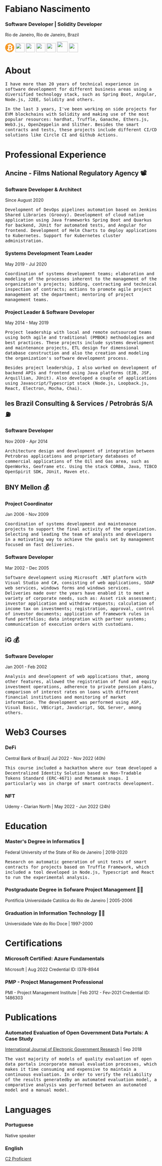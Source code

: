 Fabiano Nascimento
===
### Software Developer | Solidity Developer 
Rio de Janeiro, Rio de Janeiro, Brazil

<img src="blockchain.png" width="30" height="30" /> <img src="https://cdn.jsdelivr.net/gh/devicons/devicon/icons/solidity/solidity-original.svg" width="30" height="30" />  <img src="https://cdn.jsdelivr.net/gh/devicons/devicon/icons/nodejs/nodejs-original.svg" width="30" height="30" />  <img src="https://cdn.jsdelivr.net/gh/devicons/devicon/icons/typescript/typescript-original.svg" width="30" height="30" /> <img src="https://cdn.jsdelivr.net/gh/devicons/devicon/icons/angularjs/angularjs-original.svg" width="30" height="30" /> <img src="https://cdn.jsdelivr.net/gh/devicons/devicon/icons/kubernetes/kubernetes-plain.svg" width="35" height="35" />  <img src="https://cdn.jsdelivr.net/gh/devicons/devicon/icons/azure/azure-original.svg" width="30" height="30" />
          

# About

<samp>I have more than 20 years of technical experience in software development for different business areas using a diversified technology stack, such as Spring Boot, Angular,  Node.js, J2EE, Solidity and others.</samp>

<samp>In the last 3 years, I've been working on side projects for EVM blockchains with Solidity and making use of the most popular resources: hardhat, Truffle, Ganache, Ethers.js, Web3.js, OpenZeppelin and Slither. Besides the smart contracts and tests, these projects include different CI/CD solutions like Circle CI and Github Actions.</samp>

# Professional Experience

## Ancine - Films National Regulatory Agency 📽️

### Software Developer & Architect 
Since August 2020

<samp>Development of DevOps pipelines automation based on Jenkins Shared Libraries (Groovy). 
Development of cloud native application using Java frameworks Spring Boot and Quarkus for backend, JUnit for automated tests, and Angular for frontend. Development of Helm Charts to deploy applications to Kubernetes.
Support for Kubernetes cluster administration.</samp>

### Systems Development Team Leader
May 2019 - Jul 2020

<samp>Coordination of systems development teams; elaboration and modeling of the processes inherent to the management of the organization's projects; bidding, contracting and technical inspection of contracts; actions to promote agile project management at the department; mentoring of project management teams.</samp>

### Project Leader & Software Developer
May 2014 - May 2019

<samp>Project leadership with local and remote outsourced teams using both agile and traditional (PMBOK) methodologies and best practices. These projects include systems development and maintenance projects, ETL design for dimensional database construction and also the creation and modeling the organization's software development process.</samp>

<samp>Besides project leadership, I also worked on development of backend APIs and frontend using Java platforms (EJB, JSF, Arquillian, JUnit). Also developed a couple of applications using Javascript/Typescript stack (Node.js, Loopback.js, React, Electron, Mocha, Chai).</samp>

## Ies Brazil Consulting & Services / Petrobrás S/A ⛽

### Software Developer
Nov 2009 - Apr 2014

<samp>Architecture design and development of integration between Petrobras applications and proprietary databases of commercial applications of the Oil and Gas area, such as OpenWorks, Geoframe etc. Using the stack CORBA, Java, TIBCO OpenSpirit SDK, JUnit, Maven etc.</samp>

## BNY Mellon 💰

### Project Coordinator
Jan 2006 - Nov 2009

<samp>Coordination of systems development and maintenance projects to support the final activity of the organization. Selecting and leading the team of analysts and developers in a motivating way to achieve the goals set by management focused on fast deliveries.</samp>

### Software Developer
Mar 2002 - Dec 2005

<samp>Software development using Microsoft .NET platform with Visual Studio and C#, consisting of web applications, SOAP web services, windows forms and windows services. Deliveries made over the years have enabled it to meet a variety of corporate needs, such as: Asset risk assessment; investor application and withdraw requests; calculation of income tax on investments; registration, approval, control of investor documents; application of framework rules in fund portfolios; data integration with partner systems; communication of execution orders with custodians.</samp>

## iG 💰

### Software Developer
Jan 2001 - Feb 2002

<samp>Analysis and development of web applications that, among other features, allowed the registration of fund and equity investment operations, adherence to private pension plans, comparison of interest rates on loans with different financial institutions and monitoring of market information. The development was performed using ASP, Visual Basic, VBScript, JavaScript, SQL Server, among others.</samp>

# Web3 Courses

### DeFi
Central Bank of Brazil| Jul 2022 - Nov 2022 (40h)

<samp>This course included a hackathon where our team developed a Decentralized Identity Solution based on Non-Tradable Tokens Standard (ERC-4671) and Metamask snaps. I particularly was in charge of smart contracts development.</samp>

### NFT
Udemy - Clarian North | May 2022 - Jun 2022 (24h)


# Education

### Master's Degree in Informatics 🔬
Federal University of the State of Rio de Janeiro | 2018-2020

<samp>Research on automatic generation of unit tests of smart contracts for projects based on Truffle Framework, which included a tool developed in Node.js, Typescript and React to run the experimental analysis.</samp>

### Postgraduate Degree in Sofware Project Management 🧑‍💼
Pontifícia Universidade Católica do Rio de Janeiro | 2005-2006

### Graduation in Information Technology 🧑‍🎓
Universidade Vale do Rio Doce | 1997-2000




# Certifications

### Microsoft Certified: Azure Fundamentals
Microsoft | Aug 2022
Credential ID: I378-8944

### PMP - Project Management Professional
PMI - Project Management Institute | Feb 2012 - Fev-2021
Credential ID: 1486303

# Publications

### Automated Evaluation of Open Government Data Portals: A Case Study
[International Journal of Electronic Government Research](https://www.igi-global.com/article/automated-evaluation-of-open-government-data-portals/220475)  | Sep 2018

<samp>The vast majority of models of quality evaluation of open data portals incorporate manual evaluation processes, which makes it time consuming and expensive to maintain a continuous evaluation. In order to verify the reliability of the results generatedby an automated evaluation model, a comparative analysis was performed between an automated model and a manual model.</samp>

# Languages

### Portuguese
Native speaker

### English
[C2 Proficient ](https://www.efset.org/cert/UA29Pc)

<!--
**fabianorodrigo/fabianorodrigo** is a ✨ _special_ ✨ repository because its `README.md` (this file) appears on your GitHub profile.

Here are some ideas to get you started:

- 🔭 I’m currently working on ...
- 🌱 I’m currently learning ...
- 👯 I’m looking to collaborate on ...
- 🤔 I’m looking for help with ...
- 💬 Ask me about ...
- 📫 How to reach me: ...
- 😄 Pronouns: ...
- ⚡ Fun fact: ...
-->
